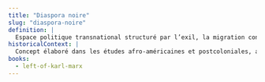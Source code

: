 ```yaml
---
title: "Diaspora noire"
slug: "diaspora-noire"
definition: |
  Espace politique transnational structuré par l’exil, la migration contrainte et les luttes anticoloniales. Claudia Jones incarne une politique diasporique par son parcours entre Trinidad, les États-Unis et le Royaume-Uni.
historicalContext: |
  Concept élaboré dans les études afro-américaines et postcoloniales, ancré historiquement dans l’esclavage, le colonialisme et leurs persistances. Il se déploie dans le panafricanisme, l’internationalisme noir et les politiques de la mémoire.
books:
  - left-of-karl-marx
---
```

